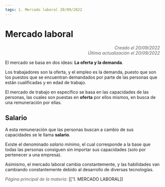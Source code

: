 ```yaml
---
tags: 1. Mercado laboral 20/09/2022
---
```


# Mercado laboral
<div style="text-align: right; opacity: 0.7; font-style: italic;">Creado el 20/09/2022</div>
<div style="text-align: right; opacity: 0.7; font-style: italic;">Última actualización el 20/09/2022</div>

El mercado se basa en dos ideas: **La oferta y la demanda**.

Los trabajadores son la oferta, y el empleo es la demanda, puesto que son los puestos que se encuentran demandados por parte de las personas que están cualificadas y en edad de trabajo.

El mercado de trabajo en específico se basa en las capacidades de las personas, las cuales son puestas en **oferta** por ellos mismos, en busca de una remuneración por ellas.

## Salario
A esta remuneración que las personas buscan a cambio de sus capacidades se le llama **salario**.

Existe el denominado *salario mínimo*, el cual corresponde a la base que todas las personas consiguen sin importar sus capacidades (solo por pertenecer a una empresa).

Asimismo, el mercado laboral cambia constantemente, y las habilidades van cambiando constantemente debido al desarrollo de diversas tecnologías.

<span style="opacity: 0.7; font-style: italic;">Página principal de la materia:</span> [['1. MERCADO LABORAL]]